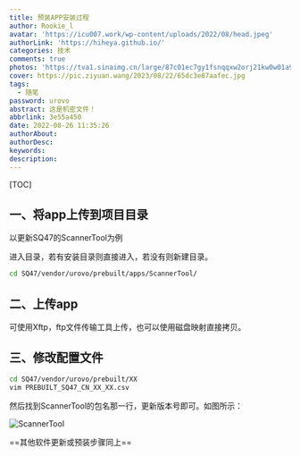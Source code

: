 ```yaml
---
title: 预装APP安装过程
author: Rookie_l
avatar: 'https://icu007.work/wp-content/uploads/2022/08/head.jpeg'
authorLink: 'https://hiheya.github.io/'
categories: 技术
comments: true
photos: 'https://tva1.sinaimg.cn/large/87c01ec7gy1fsnqqxw2orj21kw0w01a9.jpg'
cover: https://pic.ziyuan.wang/2023/08/22/65dc3e87aafec.jpg
tags:
  - 随笔
password: urovo
abstract: 这是机密文件！
abbrlink: 3e55a450
date: 2022-08-26 11:35:26
authorAbout:
authorDesc:
keywords:
description:
---
```


[TOC]

## 一、将app上传到项目目录

以更新SQ47的ScannerTool为例

进入目录，若有安装目录则直接进入，若没有则新建目录。

```bash
cd SQ47/vendor/urovo/prebuilt/apps/ScannerTool/
```

## 二、上传app

可使用Xftp，ftp文件传输工具上传，也可以使用磁盘映射直接拷贝。

## 三、修改配置文件

```bash
cd SQ47/vendor/urovo/prebuilt/XX
vim PREBUILT_SQ47_CN_XX_XX.csv
```

然后找到ScannerTool的包名那一行，更新版本号即可。如图所示：

![ScannerTool](https://m.360buyimg.com/babel/jfs/t1/68572/19/21316/127652/62f9af0fE1ace48d7/9be96eb761f1f84f.png)

==其他软件更新或预装步骤同上==
